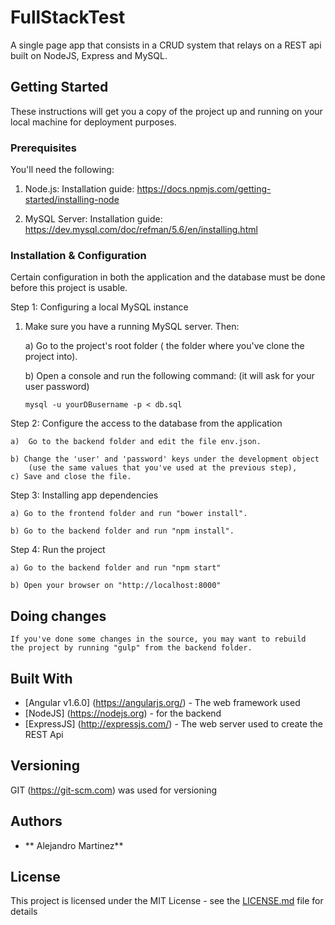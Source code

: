 # FullStackTest

A single page app that consists in a CRUD system that relays on a REST api built on NodeJS, Express and MySQL.

## Getting Started

These instructions will get you a copy of the project up and running on your local machine for deployment purposes.

### Prerequisites

You'll need the following:

1) Node.js: 
	Installation guide: https://docs.npmjs.com/getting-started/installing-node

2) MySQL Server: 
	Installation guide: https://dev.mysql.com/doc/refman/5.6/en/installing.html

### Installation & Configuration

Certain configuration in both the application and the database must be done before this project is usable.

Step 1: Configuring a local MySQL instance 

1) Make sure you have a running MySQL server. Then:

	a) Go to the project's root folder ( the folder where you've clone the project into).

	b) Open a console and run the following command: (it will ask for your user password)

	   mysql -u yourDBusername -p < db.sql

Step 2: Configure the access to the database from the application

	a)	Go to the backend folder and edit the file env.json.

	b) Change the 'user' and 'password' keys under the development object 
		(use the same values that you've used at the previous step), 
	c) Save and close the file.

Step 3: Installing app dependencies

	a) Go to the frontend folder and run "bower install".

	b) Go to the backend folder and run "npm install".

Step 4: Run the project

	a) Go to the backend folder and run "npm start"

	b) Open your browser on "http://localhost:8000"

## Doing changes

	If you've done some changes in the source, you may want to rebuild 
	the project by running "gulp" from the backend folder.

## Built With

* [Angular v1.6.0] (https://angularjs.org/) - The web framework used
* [NodeJS] (https://nodejs.org) - for the backend
* [ExpressJS] (http://expressjs.com/) - The web server used to create the REST Api

## Versioning

GIT (https://git-scm.com) was used for versioning

## Authors

* ** Alejandro Martinez**

## License

This project is licensed under the MIT License - see the [LICENSE.md](LICENSE.md) file for details